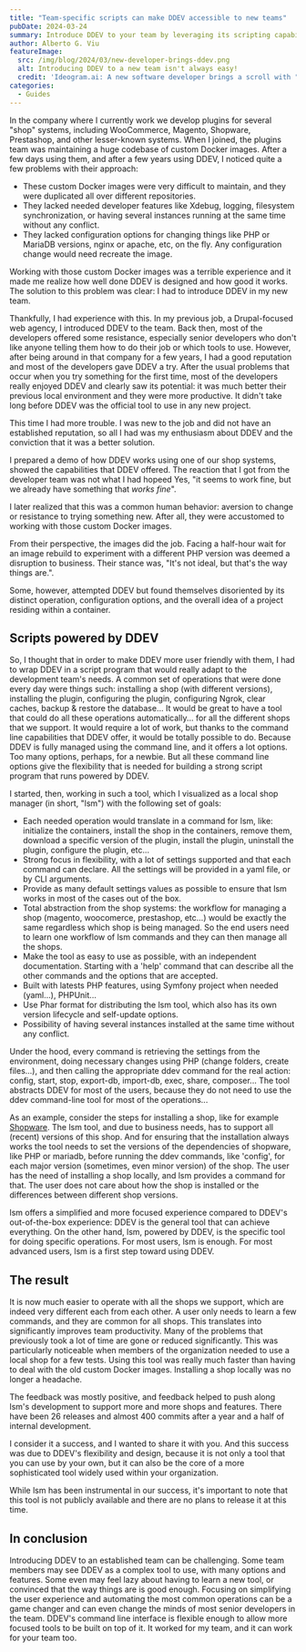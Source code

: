 ```yaml
---
title: "Team-specific scripts can make DDEV accessible to new teams"
pubDate: 2024-03-24
summary: Introduce DDEV to your team by leveraging its scripting capabilities.
author: Alberto G. Viu
featureImage:
  src: /img/blog/2024/03/new-developer-brings-ddev.png
  alt: Introducing DDEV to a new team isn't always easy!
  credit: 'Ideogram.ai: A new software developer brings a scroll with "DDEV" on it into a room full of young, diverse but intimidating software developers.'
categories:
  - Guides
---
```


In the company where I currently work we develop plugins for several "shop" systems, including WooCommerce, Magento, Shopware, Prestashop, and other lesser-known systems.
When I joined, the plugins team was maintaining a huge codebase of custom Docker images. After a few days using them, and after a few years using DDEV, I noticed quite a few
problems with their approach:

- These custom Docker images were very difficult to maintain, and they were duplicated all over different repositories.
- They lacked needed developer features like Xdebug, logging, filesystem synchronization, or having several instances running at the same time without any conflict.
- They lacked configuration options for changing things like PHP or MariaDB versions, nginx or apache, etc, on the fly. Any configuration change would need recreate the image.

Working with those custom Docker images was a terrible experience and it made me realize how well done DDEV is designed and how good it works. The solution to this problem was
clear: I had to introduce DDEV in my new team.

Thankfully, I had experience with this. In my previous job, a Drupal-focused web agency, I introduced DDEV to the team. Back then, most of the developers
offered some resistance, especially senior developers who don't like anyone telling them how to do their job or which tools to use. However, after being around in that company
for a few years, I had a good reputation and most of the developers gave DDEV a try. After the usual problems that occur when you try something for the first time, most
of the developers really enjoyed DDEV and clearly saw its potential: it was much better their previous local environment and they were more productive. It didn't take long before DDEV
was the official tool to use in any new project.

This time I had more trouble. I was new to the job and did not have an established reputation, so all I had was my enthusiasm about DDEV and the conviction that it was a better solution.

I prepared a demo of how DDEV works using one of our shop systems, showed the capabilities that DDEV offered. The reaction that I got from the developer team was not what I had hopeed Yes, "it seems to work fine, but we already have something that _works_ _fine_".

I later realized that this was a common human behavior: aversion to change or resistance to trying something new. After all, they were accustomed to working with those custom Docker images.

From their perspective, the images did the job. Facing a half-hour wait for an image rebuild to experiment with a different PHP version was deemed a disruption to business. Their stance was, "It's not ideal, but that's the way things are.".

Some, however, attempted DDEV but found themselves disoriented by its distinct operation, configuration options, and the overall idea of a project residing within a container.

## Scripts powered by DDEV

So, I thought that in order to make DDEV more user friendly with them, I had to wrap DDEV in a script program that would really adapt to the development team's needs. A common set
of operations that were done every day were things such: installing a shop (with different versions), installing the plugin, configuring the plugin, configuring Ngrok,
clear caches, backup & restore the database...
It would be great to have a tool that could do all these operations automatically... for all the different shops that we support. It would require a lot of work, but
thanks to the command line capabilities that DDEV offer, it would be totally possible to do. Because DDEV is fully managed using the command line, and it offers a lot options.
Too many options, perhaps, for a newbie. But all these command line options give the flexibility that is needed for building a strong script program that runs powered by DDEV.

I started, then, working in such a tool, which I visualized as a local shop manager (in short, "lsm") with the following set of goals:

- Each needed operation would translate in a command for lsm, like: initialize the containers, install the shop in the containers, remove them, download a specific version of the plugin, install the plugin, uninstall the plugin, configure the plugin, etc...
- Strong focus in flexibility, with a lot of settings supported and that each command can declare. All the settings will be provided in a yaml file, or by CLI arguments.
- Provide as many default settings values as possible to ensure that lsm works in most of the cases out of the box.
- Total abstraction from the shop systems: the workflow for managing a shop (magento, woocomerce, prestashop, etc...) would be exactly the same regardless which shop is being managed. So the end users need to learn one workflow of lsm commands and they can then manage all the shops.
- Make the tool as easy to use as possible, with an independent documentation. Starting with a 'help' command that can describe all the other commands and the options that are accepted.
- Built with latests PHP features, using Symfony project when needed (yaml...), PHPUnit...
- Use Phar format for distributing the lsm tool, which also has its own version lifecycle and self-update options.
- Possibility of having several instances installed at the same time without any conflict.

Under the hood, every command is retrieving the settings from the environment, doing necessary changes using PHP (change folders, create files...), and then calling the appropriate ddev command for the real action: config, start, stop, export-db, import-db, exec, share, composer... The tool abstracts DDEV for most of the users, because they do not need to use the ddev command-line tool for most of the operations...

As an example, consider the steps for installing a shop, like for example [Shopware](https://ddev.readthedocs.io/en/stable/users/quickstart/#shopware).
The lsm tool, and due to business needs, has to support all (recent) versions of this shop. And for ensuring that the installation always works the tool needs to set the versions of the dependencies of shopware, like PHP or mariadb, before running the ddev commands, like 'config', for each major version (sometimes, even minor version) of the shop. The user has the need of installing a shop locally, and lsm provides a command for that. The user does not care about how the shop is installed or the differences between different shop versions.

lsm offers a simplified and more focused experience compared to DDEV's out-of-the-box experience: DDEV is the general tool that can achieve everything. On the other hand, lsm, powered by DDEV, is the specific tool for doing specific operations. For most users, lsm is enough. For most advanced users, lsm is a first step toward using DDEV.

## The result

It is now much easier to operate with all the shops we support, which are indeed very different each from each other. A user only needs to learn a few commands, and they are common for all shops. This translates into significantly improves team productivity. Many of the problems that previously took a lot of time are gone or reduced significantly. This was particularly noticeable when members of the organization needed to use a local shop for a few tests. Using this tool was really much faster than having to deal with the old custom Docker images. Installing a shop locally was no longer a headache.

The feedback was mostly positive, and feedback helped to push along lsm's development to support more and more shops and features. There have been 26 releases and almost 400 commits after a year and a half of internal development.

I consider it a success, and I wanted to share it with you. And this success was due to DDEV's flexibility and design, because it is not only a tool that you can use by your own, but it can also be the core of a more sophisticated tool widely used within your organization.

While lsm has been instrumental in our success, it's important to note that this tool is not publicly available and there are no plans to release it at this time.

## In conclusion

Introducing DDEV to an established team can be challenging. Some team members may see DDEV as a complex tool to use, with many options and features. Some even may feel lazy about having to learn a new tool, or convinced that the way things are is good enough. Focusing on simplifying the user experience and automating the most common operations can be a game changer and can even change the minds of most senior developers in the team.
DDEV's command line interface is flexible enough to allow more focused tools to be built on top of it.
It worked for my team, and it can work for your team too.
